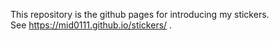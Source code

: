 This repository is the github pages for introducing my stickers.  
See https://mid0111.github.io/stickers/ .
